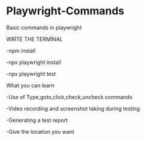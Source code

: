 # Playwright-Commands

Basic commands in playwright

WRİTE THE TERMİNAL

-npm install

-npx playwright install

-npx playwright test

What you can learn

-Use of Type,goto,click,check,uncheck commands 

-Video recording and screenshot taking during testing

-Generating a test report

-Give the location you want
